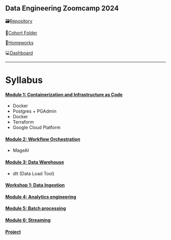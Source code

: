 ## Data Engineering Zoomcamp 2024

🗃️[Repository](https://github.com/DataTalksClub/data-engineering-zoomcamp)

📁[Cohort Folder](https://github.com/DataTalksClub/data-engineering-zoomcamp/tree/main/cohorts%2F2024)

📜[Homeworks](https://courses.datatalks.club/de-zoomcamp-2024/)

💻[Dashboard](https://dezoomcamp.streamlit.app/Course%20Overview)

---

# Syllabus
#### [Module 1: Containerization and Infrastructure as Code](https://github.com/DataTalksClub/data-engineering-zoomcamp/blob/main/01-docker-terraform)
- Docker
- Postgres + PGAdmin
- Docker
- Terraform
- Google Cloud Platform

#### [Module 2: Workflow Orchestration](https://github.com/DataTalksClub/data-engineering-zoomcamp/blob/main/02-workflow-orchestration)
- MageAI

#### [Module 3: Data Warehouse](https://github.com/DataTalksClub/data-engineering-zoomcamp/blob/main/cohorts/2024/workshops/dlt.md)
- dlt (Data Load Tool)

#### [Workshop 1: Data Ingestion](https://github.com/DataTalksClub/data-engineering-zoomcamp/blob/main/03-data-warehouse)

#### [Module 4: Analytics engineering](https://github.com/DataTalksClub/data-engineering-zoomcamp/blob/main/04-analytics-engineering)

#### [Module 5: Batch processing](https://github.com/DataTalksClub/data-engineering-zoomcamp/blob/main/05-batch)

#### [Module 6: Streaming](https://github.com/DataTalksClub/data-engineering-zoomcamp/blob/main/06-streaming)

#### [Project]()
